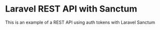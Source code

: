 # Laravel REST API with Sanctum

This is an example of a REST API using auth tokens with Laravel Sanctum


